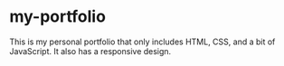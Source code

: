 # my-portfolio
This is my personal portfolio that only includes HTML, CSS, and a bit of JavaScript. It also has a responsive design.

